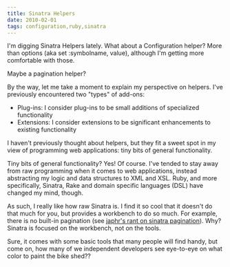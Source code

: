 ```yaml
---
title: Sinatra Helpers
date: 2010-02-01
tags: configuration,ruby,sinatra
---
```

I'm digging Sinatra Helpers lately. What about a Configuration helper? More than options (aka set :symbolname, value), although I'm getting more comfortable with those.

Maybe a pagination helper?

By the way, let me take a moment to explain my perspective on helpers. I've previously encountered two "types" of add-ons:

* Plug-ins: I consider plug-ins to be small additions of specialized functionality
* Extensions: I consider extensions to be significant enhancements to existing functionality

I haven't previously thought about helpers, but they fit a sweet spot in my view of programming web applications: tiny bits of general functionality.

Tiny bits of general functionality? Yes! Of course. I've tended to stay away from raw programming when it comes to web applications, instead abstracting my logic and data structures to XML and XSL. Ruby, and more specifically, Sinatra, Rake and domain specific languages (DSL) have changed my mind, though.

As such, I really like how raw Sinatra is. I find it so cool that it doesn't do that much for you, but provides a workbench to do so much. For example, there is no built-in pagination (see [japhr's rant on sinatra pagination](http://japhr.blogspot.com/2009/04/pagination-page-4.html)). Why? Sinatra is focused on the workbench, not on the tools.

Sure, it comes with some basic tools that many people will find handy, but come on, how many of we independent developers see eye-to-eye on what color to paint the bike shed??

